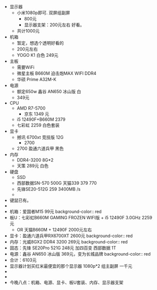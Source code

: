 - 显示器
	- 小米1080p即可.   双屏组副屏
		- 800元
		- 显示器支架：200元左右   好看。
	- 共计1000元
- 机箱
	- 暂定，想选个透明好看的
	- 200元左右
	- YOGO K1 白色  249元
- 主板
	- 需要WiFi
	- 微星主板  B660M  迫击炮MAX WIFI DDR4
	- 华硕  Prime A32M-K
- 电源
	- 额定650w   鑫谷 AN650 冰山版 白
	- 349元
- CPU
	- AMD R7-5700
		- 京东 1349 元
	- i5 12490F+B660M  2379
	- 七彩虹  2259    白色套装
- 显卡
	- 撼讯 6700xt 竞技版 12G
		- 2700
	- 2700 盈通六道兵甲    黑色
- 内存
	- DDR4-3200 8G*2
	- 天策  289元    白色
- 硬盘
	- SSD
	- 西部数据SN-570 500G   天猫339  379  770
	- 先锋SE20-512G   259   3400MB /s
	-
- 键鼠已有。
-
- 机箱：爱国者M15             99元
  background-color:: red
- 板U：七彩虹B660M GAMING FROZEN WIFI版  +  i5 12490F 3.0GHz  2259元
	- OR 天猫B660M + 12490F  2000元左右
- 显卡：盈通六道兵甲RX6700XT            2600元
  background-color:: red
- 内存：光威8GX2 DDR4 3200           269元
  background-color:: red
- 固态：先锋 SE20Pro  521G               248元   加四百变 西部数据 1T
- 电源：鑫谷 AN650 冰山版                  369元，变为长城品牌
  background-color:: red
- 合计：6103元
- 显示器计划买红米最便宜的那个显示器  1080p*2 组主副屏  一千元
-
-
- 今晚八点：机箱、电源、显卡、板U套装、内存、显示器支架
